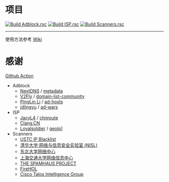 # 项目
[![Build Adblock.rsc](https://github.com/Hao0920/Router_OS.rsc/actions/workflows/Adblock.yml/badge.svg)](https://github.com/Hao0920/Router_OS.rsc/actions/workflows/Adblock.yml)
[![Build ISP.rsc](https://github.com/Hao0920/Router_OS.rsc/actions/workflows/ISP.yml/badge.svg)](https://github.com/Hao0920/Router_OS.rsc/actions/workflows/ISP.yml)
[![Build Scanners.rsc](https://github.com/Hao0920/Router_OS.rsc/actions/workflows/Scanners.yml/badge.svg)](https://github.com/Hao0920/Router_OS.rsc/actions/workflows/Scanners.yml)
***
使用方法参考 [Wiki](https://github.com/Hao0920/Router_OS.rsc/wiki)
# 感谢
[Github Action](https://github.com/features/actions)
* Adblock
  - [NextDNS](https://github.com/nextdns) / [metadata](https://github.com/nextdns/metadata)
  - [V2Fly](https://github.com/v2fly) / [domain-list-community](https://github.com/v2fly/domain-list-community)
  - [PingLin Li](https://github.com/ilpl) / [ad-hosts](https://github.com/ilpl/ad-hosts)
  - [jdlingyu](https://github.com/jdlingyu) / [ad-wars](https://github.com/jdlingyu/ad-wars)
* ISP
  - [JacyL4](https://github.com/jacyl4) / [chnroute](https://github.com/jacyl4/chnroute)
  - [Clang.CN](https://ispip.clang.cn)
  - [Loyalsoldier](https://github.com/Loyalsoldier) / [geoip](https://github.com/Loyalsoldier/geoip)]
* Scanners
  - [USTC IP Blacklist](https://blackip.ustc.edu.cn/)
  - [清华大学·网络与信息安全实验室 (NISL)](https://netsec.ccert.edu.cn/chs/)
  - [东北大学网络中心](http://antivirus.neu.edu.cn/scan/)
  - [上海交通大学网络信息中心](https://net.sjtu.edu.cn/index.htm)
  - [THE SPAMHAUS PROJECT](https://www.spamhaus.org/)
  - [FireHOL](https://firehol.org/)
  - [Cisco Talos Intelligence Group](https://talosintelligence.com/)
